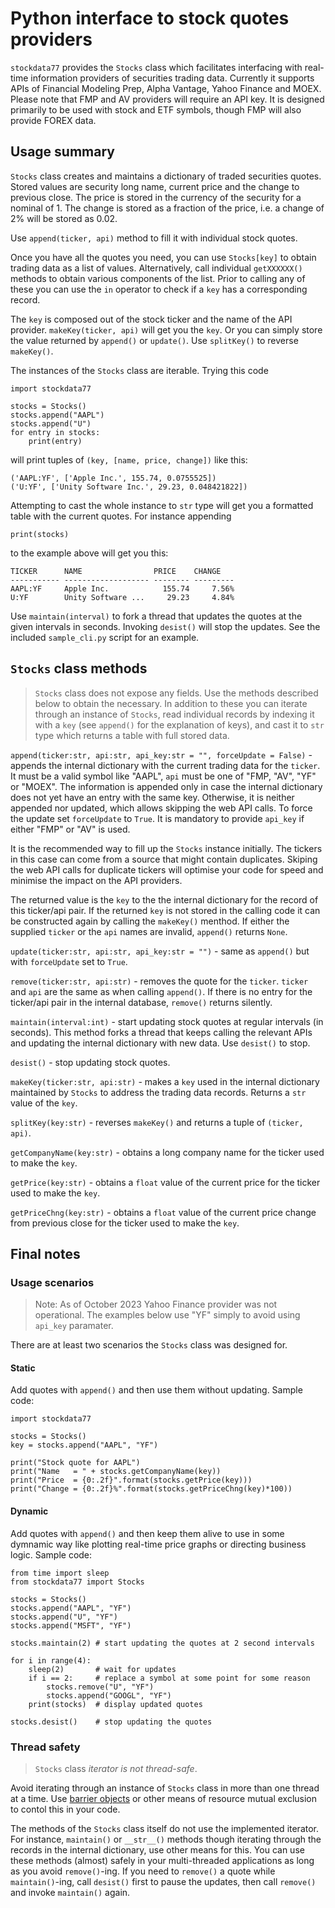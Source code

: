 # Python interface to stock quotes providers

`stockdata77` provides the `Stocks` class which facilitates interfacing with real-time information providers of securities trading data. Currently it supports APIs of Financial Modeling Prep, Alpha Vantage, Yahoo Finance and MOEX. Please note that FMP and AV providers will require an API key. It is designed primarily to be used with stock and ETF symbols, though FMP will also provide FOREX data.

## Usage summary

`Stocks` class creates and maintains a dictionary of traded securities quotes. Stored values are security long name, current price and the change to previous close. The price is stored in the currency of the security for a nominal of 1. The change is stored as a fraction of the price, i.e. a change of 2% will be stored as 0.02.

Use `append(ticker, api)` method to fill it with individual stock quotes. 

Once you have all the quotes you need, you can use `Stocks[key]` to obtain trading data as a list of values. Alternatively, call individual `getXXXXXX()` methods to obtain various components of the list. Prior to calling any of these you can use the `in` operator to check if a `key` has a corresponding record.

The `key` is composed out of the stock ticker and the name of the API provider. `makeKey(ticker, api)` will 
get you the `key`. Or you can simply store the value returned by `append()` or `update()`. Use `splitKey()` to reverse `makeKey()`.

The instances of the `Stocks` class are iterable. Trying this code

	import stockdata77

	stocks = Stocks()
	stocks.append("AAPL")
	stocks.append("U")
	for entry in stocks:
		print(entry)

will print tuples of `(key, [name, price, change])` like this:

	('AAPL:YF', ['Apple Inc.', 155.74, 0.0755525])
	('U:YF', ['Unity Software Inc.', 29.23, 0.048421822])

Attempting to cast the whole instance to `str` type will get you a formatted table with the current quotes. For instance appending 

	print(stocks)

to the example above will get you this:

	TICKER      NAME                PRICE    CHANGE 
	----------- ------------------- -------- ---------
	AAPL:YF     Apple Inc.            155.74     7.56%
	U:YF        Unity Software ...     29.23     4.84%

Use `maintain(interval)` to fork a thread that updates the quotes at the given intervals in seconds. Invoking `desist()` will stop the updates. See the included `sample_cli.py` script for an example.

## `Stocks` class methods

> `Stocks` class does not expose any fields. Use the methods described below to obtain the necessary. In addition to these you can iterate through an instance of `Stocks`, read individual records by indexing it with a `key` (see `append()` for the explanation of keys), and cast it to `str` type which returns a table with full stored data.

`append(ticker:str, api:str, api_key:str = "", forceUpdate = False)` - appends the internal dictionary with the current trading data for the `ticker`. It must be a valid symbol like "AAPL", `api` must be one of "FMP, "AV", "YF" or "MOEX". The information is appended only in case the internal dictionary does not yet have an entry with the same key. Otherwise, it is neither appended nor updated, which allows 
skipping the web API calls. To force the update set `forceUpdate` to `True`. It is mandatory to provide `api_key` if either "FMP" or "AV" is used.

It is the recommended way to fill up the `Stocks` instance initially. The tickers in this case can come from a source that might contain duplicates. Skiping the web API calls for duplicate tickers will optimise your code for speed and minimise the impact on the API providers.

The returned value is the `key` to the the internal dictionary for the record of this ticker/api pair. If the returned `key` is not stored in the calling code it can be constructed again by calling the `makeKey()` menthod. If either the supplied `ticker` or the `api` names are invalid, `append()` returns `None`.

`update(ticker:str, api:str, api_key:str = "")` - same as `append()` but with `forceUpdate` set to `True`.

`remove(ticker:str, api:str)` - removes the quote for the `ticker`. `ticker` and `api` are the same as when calling `append()`. If there is no entry for the ticker/api pair in the internal database, `remove()` returns silently.

`maintain(interval:int)` - start updating stock quotes at regular intervals (in seconds). This method forks a thread that keeps calling the relevant APIs and updating the internal dictionary with new data. Use `desist()` to stop.

`desist()` - stop updating stock quotes.

`makeKey(ticker:str, api:str)` - makes a `key` used in the internal dictionary maintained by `Stocks` to address the trading data records. Returns a `str` value of the `key`.

`splitKey(key:str)` - reverses `makeKey()` and returns a tuple of `(ticker, api)`.

`getCompanyName(key:str)` - obtains a long company name for the ticker used to make the `key`.

`getPrice(key:str)` - obtains a `float` value of the current price for the ticker used to make the `key`.

`getPriceChng(key:str)` - obtains  a `float` value of the current price change from previous close for the ticker used to make the `key`.

## Final notes

### Usage scenarios

> Note: As of October 2023 Yahoo Finance provider was not operational. The examples below use "YF" simply to avoid using `api_key` paramater.

There are at least two scenarios the `Stocks` class was designed for.

#### Static
Add quotes with `append()` and then use them without updating. Sample code:
	
	import stockdata77

	stocks = Stocks()
	key = stocks.append("AAPL", "YF")
	
	print("Stock quote for AAPL")
	print("Name   = " + stocks.getCompanyName(key))
	print("Price  = {0:.2f}".format(stocks.getPrice(key)))
	print("Change = {0:.2f}%".format(stocks.getPriceChng(key)*100))

#### Dynamic
Add quotes with `append()` and then keep them alive to use in some dymnamic way like plotting real-time price graphs or directing business logic. Sample code:

	from time import sleep
	from stockdata77 import Stocks

	stocks = Stocks()
	stocks.append("AAPL", "YF")
	stocks.append("U", "YF")
	stocks.append("MSFT", "YF")

	stocks.maintain(2) # start updating the quotes at 2 second intervals

	for i in range(4):
		sleep(2)       # wait for updates
		if i == 2:     # replace a symbol at some point for some reason
			stocks.remove("U", "YF")
			stocks.append("GOOGL", "YF")
		print(stocks)  # display updated quotes

	stocks.desist()    # stop updating the quotes

### Thread safety

> `Stocks` class _iterator is not thread-safe_.

Avoid iterating through an instance of `Stocks` class in more than one thread at a time. Use [barrier objects](https://docs.python.org/3/library/threading.html?highlight=barriers#barrier-objects) or other means of resource mutual exclusion to contol this in your code.

The methods of the `Stocks` class itself do not use the implemented iterator. For instance, `maintain()` or `__str__()` methods though iterating through the records in the internal dictionary, use other means for this. You can use these methods (almost) safely in your multi-threaded applications as long as you avoid `remove()`-ing. If you need to `remove()` a quote while `maintain()`-ing, call `desist()` first to pause the updates, then call `remove()` and invoke `maintain()` again.
